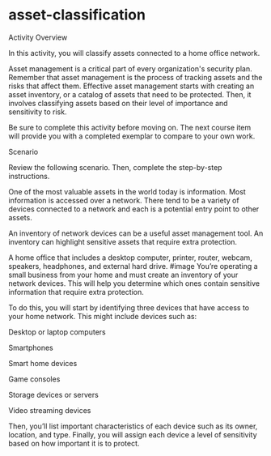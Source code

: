 # asset-classification


Activity Overview

In this activity, you will classify assets connected to a home office network.

Asset management is a critical part of every organization's security plan. Remember that asset management is the process of tracking assets and the risks that affect them. Effective asset management starts with creating an asset inventory, or a catalog of assets that need to be protected. Then, it involves classifying assets based on their level of importance and sensitivity to risk.

Be sure to complete this activity before moving on. The next course item will provide you with a completed exemplar to compare to your own work. 

Scenario

Review the following scenario. Then, complete the step-by-step instructions.

One of the most valuable assets in the world today is information. Most information is accessed over a network. There tend to be a variety of devices connected to a network and each is a potential entry point to other assets.

An inventory of network devices can be a useful asset management tool. An inventory can highlight sensitive assets that require extra protection.

A home office that includes a desktop computer, printer, router, webcam, speakers, headphones, and external hard drive.
#image
You’re operating a small business from your home and must create an inventory of your network devices. This will help you determine which ones contain sensitive information that require extra protection.

To do this, you will start by identifying three devices that have access to your home network. This might include devices such as:

Desktop or laptop computers

Smartphones

Smart home devices

Game consoles

Storage devices or servers

Video streaming devices

Then, you’ll list important characteristics of each device such as its owner, location, and type. Finally, you will assign each device a level of sensitivity based on how important it is to protect.
